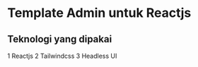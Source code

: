 # Template Admin untuk Reactjs

## Teknologi yang dipakai
  1 Reactjs
  2 Tailwindcss
  3 Headless UI
